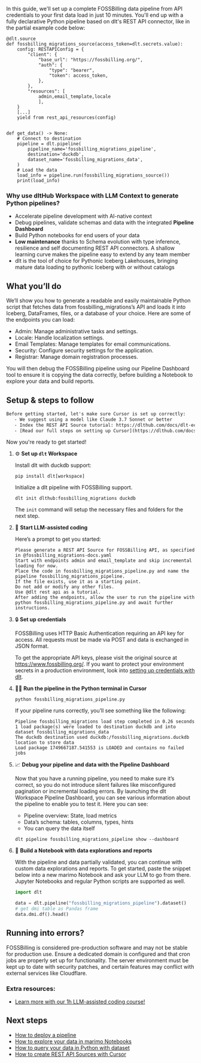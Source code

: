 In this guide, we'll set up a complete FOSSBilling data pipeline from API credentials to your first data load in just 10 minutes. You'll end up with a fully declarative Python pipeline based on dlt's REST API connector, like in the partial example code below:

```python-outcome
@dlt.source
def fossbilling_migrations_source(access_token=dlt.secrets.value):
    config: RESTAPIConfig = {
        "client": {
            "base_url": "https://fossbilling.org/",
            "auth": {
                "type": "bearer",
                "token": access_token,
            },
        },
        "resources": [
            admin,email_template,locale
            ],
    }
    [...]
    yield from rest_api_resources(config)


def get_data() -> None:
    # Connect to destination
    pipeline = dlt.pipeline(
        pipeline_name='fossbilling_migrations_pipeline',
        destination='duckdb',
        dataset_name='fossbilling_migrations_data', 
    )
    # Load the data
    load_info = pipeline.run(fossbilling_migrations_source())
    print(load_info) 
```

### Why use dltHub Workspace with LLM Context to generate Python pipelines?

- Accelerate pipeline development with AI-native context
- Debug pipelines, validate schemas and data with the integrated **Pipeline Dashboard**
- Build Python notebooks for end users of your data
- **Low maintenance** thanks to Schema evolution with type inference, resilience and self documenting REST API connectors. A shallow learning curve makes the pipeline easy to extend by any team member
- dlt is the tool of choice for Pythonic Iceberg Lakehouses, bringing mature data loading to pythonic Iceberg with or without catalogs

## What you’ll do

We’ll show you how to generate a readable and easily maintainable Python script that fetches data from fossbilling_migrations’s API and loads it into Iceberg, DataFrames, files, or a database of your choice. Here are some of the endpoints you can load:

- Admin: Manage administrative tasks and settings.
- Locale: Handle localization settings.
- Email Templates: Manage templates for email communications.
- Security: Configure security settings for the application.
- Registrar: Manage domain registration processes.

You will then debug the FOSSBilling pipeline using our Pipeline Dashboard tool to ensure it is copying the data correctly, before building a Notebook to explore your data and build reports.

## Setup & steps to follow

```default
Before getting started, let's make sure Cursor is set up correctly:
   - We suggest using a model like Claude 3.7 Sonnet or better
   - Index the REST API Source tutorial: https://dlthub.com/docs/dlt-ecosystem/verified-sources/rest_api/ and add it to context as **@dlt rest api**
   - [Read our full steps on setting up Cursor](https://dlthub.com/docs/dlt-ecosystem/llm-tooling/cursor-restapi#23-configuring-cursor-with-documentation)
```

Now you're ready to get started!

1. ⚙️ **Set up `dlt` Workspace**
    
    Install dlt with duckdb support:
    ```shell
    pip install dlt[workspace]
    ```

    Initialize a dlt pipeline with FOSSBilling support.
    ```shell
    dlt init dlthub:fossbilling_migrations duckdb
    ```

    The `init` command will setup the necessary files and folders for the next step.
    
2. 🤠 **Start LLM-assisted coding**
    
    Here’s a prompt to get you started:
    
    ```prompt
    Please generate a REST API Source for FOSSBilling API, as specified in @fossbilling_migrations-docs.yaml 
    Start with endpoints admin and email_template and skip incremental loading for now. 
    Place the code in fossbilling_migrations_pipeline.py and name the pipeline fossbilling_migrations_pipeline. 
    If the file exists, use it as a starting point. 
    Do not add or modify any other files. 
    Use @dlt rest api as a tutorial. 
    After adding the endpoints, allow the user to run the pipeline with python fossbilling_migrations_pipeline.py and await further instructions.
    ```

    
3. 🔒 **Set up credentials** 
    
    FOSSBilling uses HTTP Basic Authentication requiring an API key for access. All requests must be made via POST and data is exchanged in JSON format.
    
    To get the appropriate API keys, please visit the original source at https://www.fossbilling.org/.
    If you want to protect your environment secrets in a production environment, look into [setting up credentials with dlt](https://dlthub.com/docs/walkthroughs/add_credentials).
    
4. 🏃‍♀️ **Run the pipeline in the Python terminal in Cursor**
    
    ```shell
    python fossbilling_migrations_pipeline.py
    ```
    
    If your pipeline runs correctly, you’ll see something like the following:
    
    ```shell
    Pipeline fossbilling_migrations load step completed in 0.26 seconds
    1 load package(s) were loaded to destination duckdb and into dataset fossbilling_migrations_data
    The duckdb destination used duckdb:/fossbilling_migrations.duckdb location to store data
    Load package 1749667187.541553 is LOADED and contains no failed jobs
    ```
    
5. 📈 **Debug your pipeline and data with the Pipeline Dashboard**

    Now that you have a running pipeline, you need to make sure it’s correct, so you do not introduce silent failures like misconfigured pagination or incremental loading errors. By launching the dlt Workspace Pipeline Dashboard, you can see various information about the pipeline to enable you to test it. Here you can see:
    - Pipeline overview: State, load metrics
    - Data’s schema: tables, columns, types, hints
    - You can query the data itself
    
    ```shell
    dlt pipeline fossbilling_migrations_pipeline show --dashboard
    ```
    
6. 🐍 **Build a Notebook with data explorations and reports**

    With the pipeline and data partially validated, you can continue with custom data explorations and reports. To get started, paste the snippet below into a new marimo Notebook and ask your LLM to go from there. Jupyter Notebooks and regular Python scripts are supported as well.

    
    ```python
    import dlt

   data = dlt.pipeline("fossbilling_migrations_pipeline").dataset()
   # get dmi table as Pandas frame
   data.dmi.df().head()
    ```

## Running into errors?

FOSSBilling is considered pre-production software and may not be stable for production use. Ensure a dedicated domain is configured and that cron jobs are properly set up for functionality. The server environment must be kept up to date with security patches, and certain features may conflict with external services like Cloudflare.

### Extra resources:

- [Learn more with our 1h LLM-assisted coding course!](https://www.youtube.com/watch?v=GGid70rnJuM)

## Next steps

- [How to deploy a pipeline](https://dlthub.com/docs/walkthroughs/deploy-a-pipeline)
- [How to explore your data in marimo Notebooks](https://dlthub.com/docs/general-usage/dataset-access/marimo)
- [How to query your data in Python with dataset](https://dlthub.com/docs/general-usage/dataset-access/dataset)
- [How to create REST API Sources with Cursor](https://dlthub.com/docs/dlt-ecosystem/llm-tooling/cursor-restapi)